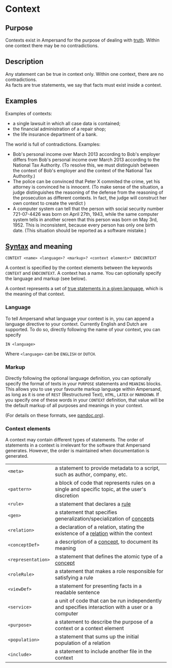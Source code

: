 # Context

## Purpose

Contexts exist in Ampersand for the purpose of dealing with [truth](truth.md). Within one context there may be no contradictions.

## Description

Any statement can be true in context only. Within one context, there are no contradictions.  
As facts are true statements, we say that facts must exist inside a context.

## Examples

Examples of contexts:

* a single lawsuit in which all case data is contained;
* the financial administration of a repair shop;
* the life insurance department of a bank.

The world is full of contradictions. Examples:

* Bob's personal income over March 2013 according to Bob's employer differs from Bob's personal income over March 2013 according to the National Tax Authority. \(To resolve this, we must distinguish between the context of Bob's employer and the context of the National Tax Authority.\)
* The police can be convinced that Peter X commited the crime, yet his attorney is convinced he is innocent. \(To make sense of the situation, a judge distinguishes the reasoning of the defense from the reasoning of the prosecution as different contexts. In fact, the judge will construct her own context to create the verdict \)
* A computer system can tell that the person with social security number 721-07-4426 was born on April 27th, 1943, while the same computer system tells in another screen that this person was born on May 3rd, 1952. This is inconsistent, because every person has only one birth date. \(This situation should be reported as a software mistake.\)

## [Syntax](https://github.com/AmpersandTarski/Ampersand/blob/development/src/Ampersand/Input/ADL1/Parser.hs) and meaning

```text
CONTEXT <name> <language>? <markup>? <context element>* ENDCONTEXT
```

A context is specified by the context elements between the keywords `CONTEXT` and `ENDCONTEXT`. A context has a name. You can optionally specify the language and markup \(see below\).

A context represents a set of [true statements in a given language](truth.md), which is the meaning of that context.

### Language

To tell Ampersand what language your context is in, you can append a language directive to your context. Currently English and Dutch are supported. To do so, directly following the name of your context, you can specify

```text
IN <language>
```

Where `<language>` can be `ENGLISH` or `DUTCH`.

### Markup

Directly following the optional language definition, you can optionally specify the format of texts in your `PURPOSE` statements and `MEANING` blocks. This allows you to use your favourite markup language within Ampersand, as long as it is one of `REST` \(Restructured Text\), `HTML`, `LATEX` or `MARKDOWN`. If you specify one of these words in your `CONTEXT` definition, that value will be the default markup of all purposes and meanings in your context.

\(For details on these formats, see [pandoc.org](http://pandoc.org/)\).

### Context elements

A context may contain different types of statements. The order of statements in a context is irrelevant for the software that Ampersand generates. However, the order is maintained when documentation is generated.

|  |  |
| :--- | :--- |
| `<meta>` | a statement to provide metadata to a script, such as author, company, etc. |
| `<pattern>` | a block of code that represents rules on a single and specific topic, at the user's discretion |
| `<rule>` | a statement that declares a [rule](the-rule-statement.md) |
| `<gen>` | a statement that specifies generalization/specialization of [concepts](the-concept-statement.md) |
| `<relation>` | a declaration of a relation, stating the existence of a [relation](relations.md) within the context |
| `<conceptDef>` | a description of a [concept](the-concept-statement.md), to document its meaning |
| `<representation>` | a statement that defines the atomic type of a [concept](../tutorial-rap3/conceptual-model-enrollment.md) |
| `<roleRule>` | a statement that makes a role responsible for satisfying a rule |
| `<viewDef>` | a statement for presenting facts in a readable sentence |
| `<service>` | a unit of code that can be run independently and specifies interaction with a user or a computer |
| `<purpose>` | a statement to describe the purpose of a context or a context element |
| `<population>` | a statement that sums up the initial population of a relation |
| `<include>` | a statement to include another file in the context |

